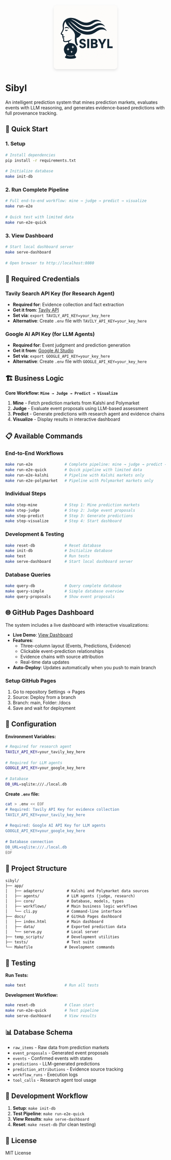 <div align="center">
  <img src="assets/sibyl.jpg" alt="Sibyl - Intelligent Prediction System" width="200" style="border-radius: 10px; box-shadow: 0 4px 8px rgba(0,0,0,0.1);">
</div>

# Sibyl

An intelligent prediction system that mines prediction markets, evaluates events with LLM reasoning, and generates evidence-based predictions with full provenance tracking.

## 🚀 Quick Start

### 1. Setup
```bash
# Install dependencies
pip install -r requirements.txt

# Initialize database
make init-db
```

### 2. Run Complete Pipeline
```bash
# Full end-to-end workflow: mine → judge → predict → visualize
make run-e2e

# Quick test with limited data
make run-e2e-quick
```

### 3. View Dashboard
```bash
# Start local dashboard server
make serve-dashboard

# Open browser to http://localhost:8080
```

## 🔑 Required Credentials

### Tavily Search API Key (for Research Agent)
- **Required for**: Evidence collection and fact extraction
- **Get it from**: [Tavily API](https://tavily.com/)
- **Set via**: `export TAVILY_API_KEY=your_key_here`
- **Alternative**: Create `.env` file with `TAVILY_API_KEY=your_key_here`

### Google AI API Key (for LLM Agents)
- **Required for**: Event judgment and prediction generation
- **Get it from**: [Google AI Studio](https://aistudio.google.com/app/apikey)
- **Set via**: `export GOOGLE_API_KEY=your_key_here`
- **Alternative**: Create `.env` file with `GOOGLE_API_KEY=your_key_here`

## 🏗️ Business Logic

**Core Workflow: `Mine → Judge → Predict → Visualize`**

1. **Mine** - Fetch prediction markets from Kalshi and Polymarket
2. **Judge** - Evaluate event proposals using LLM-based assessment
3. **Predict** - Generate predictions with research agent and evidence chains
4. **Visualize** - Display results in interactive dashboard

## 📋 Available Commands

### End-to-End Workflows
```bash
make run-e2e              # Complete pipeline: mine → judge → predict → visualize
make run-e2e-quick        # Quick pipeline with limited data
make run-e2e-kalshi       # Pipeline with Kalshi markets only
make run-e2e-polymarket   # Pipeline with Polymarket markets only
```

### Individual Steps
```bash
make step-mine            # Step 1: Mine prediction markets
make step-judge           # Step 2: Judge event proposals
make step-predict         # Step 3: Generate predictions
make step-visualize       # Step 4: Start dashboard
```

### Development & Testing
```bash
make reset-db             # Reset database
make init-db              # Initialize database
make test                 # Run tests
make serve-dashboard      # Start local dashboard server
```

### Database Queries
```bash
make query-db             # Query complete database
make query-simple         # Simple database overview
make query-proposals      # Show event proposals
```

## 🌐 GitHub Pages Dashboard

The system includes a live dashboard with interactive visualizations:

- **Live Demo**: [View Dashboard](https://wwang2.github.io/sibyl/)
- **Features**: 
  - Three-column layout (Events, Predictions, Evidence)
  - Clickable event-prediction relationships
  - Evidence chains with source attribution
  - Real-time data updates
- **Auto-Deploy**: Updates automatically when you push to main branch

### Setup GitHub Pages
1. Go to repository Settings → Pages
2. Source: Deploy from a branch
3. Branch: main, Folder: /docs
4. Save and wait for deployment

## 🔧 Configuration

**Environment Variables:**
```bash
# Required for research agent
TAVILY_API_KEY=your_tavily_key_here

# Required for LLM agents  
GOOGLE_API_KEY=your_google_key_here

# Database
DB_URL=sqlite:///./local.db
```

**Create `.env` file:**
```bash
cat > .env << EOF
# Required: Tavily API Key for evidence collection
TAVILY_API_KEY=your_tavily_key_here

# Required: Google AI API Key for LLM agents
GOOGLE_API_KEY=your_google_key_here

# Database connection
DB_URL=sqlite:///./local.db
EOF
```

## 📁 Project Structure

```
sibyl/
├── app/
│   ├── adapters/          # Kalshi and Polymarket data sources
│   ├── agents/            # LLM agents (judge, research)
│   ├── core/              # Database, models, types
│   ├── workflows/         # Main business logic workflows
│   └── cli.py             # Command-line interface
├── docs/                  # GitHub Pages dashboard
│   ├── index.html         # Main dashboard
│   ├── data/              # Exported prediction data
│   └── serve.py           # Local server
├── temp_scripts/          # Development utilities
├── tests/                 # Test suite
└── Makefile              # Development commands
```

## 🧪 Testing

**Run Tests:**
```bash
make test                 # Run all tests
```

**Development Workflow:**
```bash
make reset-db             # Clean start
make run-e2e-quick        # Test pipeline
make serve-dashboard      # View results
```

## 📊 Database Schema

- `raw_items` - Raw data from prediction markets
- `event_proposals` - Generated event proposals
- `events` - Confirmed events with states
- `predictions` - LLM-generated predictions
- `prediction_attributions` - Evidence source tracking
- `workflow_runs` - Execution logs
- `tool_calls` - Research agent tool usage

## 🔄 Development Workflow

1. **Setup**: `make init-db`
2. **Test Pipeline**: `make run-e2e-quick`
3. **View Results**: `make serve-dashboard`
4. **Reset**: `make reset-db` (for clean testing)

## 📝 License

MIT License